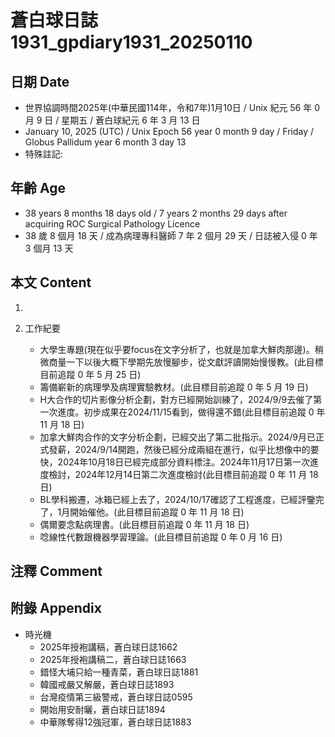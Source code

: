 [_metadata_:encoding]: - "utf-8"
[_metadata_:language]: - "zh-Hant-TW"
[_metadata_:fileformat]: - "markdown"
[_metadata_:MIME_type]: - "text/plain"
[_metadata_:markdown_version]: - "commonmark version 0.30"
[_metadata_:markdown_spec]: - "https://spec.commonmark.org/0.30/"

# 蒼白球日誌1931_gpdiary1931_20250110 #

## 日期 Date ##

* 世界協調時間2025年(中華民國114年，令和7年)1月10日 / Unix 紀元 56 年 0 月 9 日 / 星期五 / 蒼白球紀元 6 年 3 月 13 日
* January 10, 2025 (UTC) / Unix Epoch 56 year 0 month 9 day / Friday / Globus Pallidum year 6 month 3 day 13
* 特殊註記:

## 年齡 Age ##

* 38 years 8 months 18 days old / 7 years 2 months 29 days after acquiring ROC Surgical Pathology Licence
* 38 歲 8 個月 18 天 / 成為病理專科醫師 7 年 2 個月 29 天 / 日誌被入侵 0 年 3 個月 13 天

## 本文 Content ##

1. 

2. 工作紀要

    - 大學生專題(現在似乎要focus在文字分析了，也就是加拿大鮮肉那邊)。稍微商量一下以後大概下學期先放慢腳步，從文獻評讀開始慢慢教。(此目標目前追蹤 0 年 5 月 25 日)
    - 籌備嶄新的病理學及病理實驗教材。(此目標目前追蹤 0 年 5 月 19 日)
    - H大合作的切片影像分析企劃，對方已經開始訓練了，2024/9/9去催了第一次進度。初步成果在2024/11/15看到，做得還不錯(此目標目前追蹤 0 年 11 月 18 日)
    - 加拿大鮮肉合作的文字分析企劃，已經交出了第二批指示。2024/9月已正式發薪，2024/9/14開跑，然後已經分成兩組在進行，似乎比想像中的要快，2024年10月18日已經完成部分資料標注。2024年11月17日第一次進度檢討，2024年12月14日第二次進度檢討(此目標目前追蹤 0 年 11 月 18 日)
    - BL學科搬遷，冰箱已經上去了，2024/10/17確認了工程進度，已經評鑒完了，1月開始催他。(此目標目前追蹤 0 年 11 月 18 日)
    - 偶爾要念點病理書。(此目標目前追蹤 0 年 11 月 18 日)
    - 唸線性代數跟機器學習理論。(此目標目前追蹤 0 年 0 月 16 日)

## 注釋 Comment ##


## 附錄 Appendix ##

* 時光機
    - 2025年授袍講稿，蒼白球日誌1662
    - 2025年授袍講稿二，蒼白球日誌1663
    - 錯怪大埔只給一種青菜，蒼白球日誌1881
    - 韓國戒嚴又解嚴，蒼白球日誌1893
    - 台灣疫情第三級警戒，蒼白球日誌0595
    - 開始用安耐曬，蒼白球日誌1894
    - 中華隊奪得12強冠軍，蒼白球日誌1883
